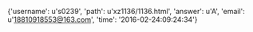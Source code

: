 {'username': u's0239', 'path': u'xz1136/1136.html', 'answer': u'A', 'email': u'18810918553@163.com', 'time': '2016-02-24:09:24:34'}
